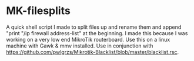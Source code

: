 # MK-filesplits
A quick shell script I made to split files up and rename them and append "print "/ip firewall address-list" at the beginning. I made this because I was working on a very low end MikroTik routerboard.
Use this on a linux machine with Gawk & mmv installed. 
Use in conjunction with https://github.com/pwlgrzs/Mikrotik-Blacklist/blob/master/blacklist.rsc.
